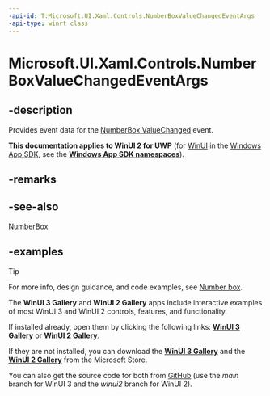 ```yaml
---
-api-id: T:Microsoft.UI.Xaml.Controls.NumberBoxValueChangedEventArgs
-api-type: winrt class
---
```


# Microsoft.UI.Xaml.Controls.NumberBoxValueChangedEventArgs

<!--
public sealed class NumberBoxValueChangedEventArgs
-->

## -description

Provides event data for the [NumberBox.ValueChanged](numberbox_valuechanged.md) event.

**This documentation applies to WinUI 2 for UWP** (for [WinUI](/windows/apps/winui/winui3/) in the [Windows App SDK](/windows/apps/windows-app-sdk/), see the **[Windows App SDK namespaces](/windows/windows-app-sdk/api/winrt/)**).

## -remarks

## -see-also

[NumberBox](numberbox.md)

## -examples

> [!TIP]
> For more info, design guidance, and code examples, see [Number box](/windows/apps/design/controls/number-box).
>
> The **WinUI 3 Gallery** and **WinUI 2 Gallery** apps include interactive examples of most WinUI 3 and WinUI 2 controls, features, and functionality.
>
> If installed already, open them by clicking the following links: [**WinUI 3 Gallery**](winui3gallery:/item/NumberBox) or [**WinUI 2 Gallery**](winui2gallery:/item/NumberBox).
>
> If they are not installed, you can download the [**WinUI 3 Gallery**](https://www.microsoft.com/store/productId/9P3JFPWWDZRC) and the [**WinUI 2 Gallery**](https://www.microsoft.com/store/productId/9MSVH128X2ZT) from the Microsoft Store.
>
> You can also get the source code for both from [GitHub](https://github.com/Microsoft/WinUI-Gallery) (use the *main* branch for WinUI 3 and the *winui2* branch for WinUI 2).
